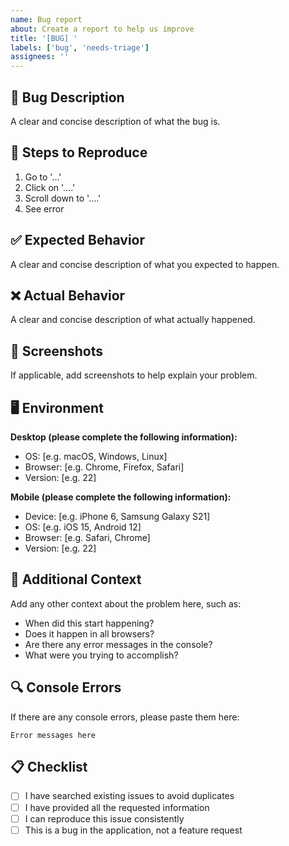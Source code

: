 ```yaml
---
name: Bug report
about: Create a report to help us improve
title: '[BUG] '
labels: ['bug', 'needs-triage']
assignees: ''
---
```


## 🐛 Bug Description

A clear and concise description of what the bug is.

## 🔄 Steps to Reproduce

1. Go to '...'
2. Click on '....'
3. Scroll down to '....'
4. See error

## ✅ Expected Behavior

A clear and concise description of what you expected to happen.

## ❌ Actual Behavior

A clear and concise description of what actually happened.

## 📸 Screenshots

If applicable, add screenshots to help explain your problem.

## 🖥️ Environment

**Desktop (please complete the following information):**
- OS: [e.g. macOS, Windows, Linux]
- Browser: [e.g. Chrome, Firefox, Safari]
- Version: [e.g. 22]

**Mobile (please complete the following information):**
- Device: [e.g. iPhone 6, Samsung Galaxy S21]
- OS: [e.g. iOS 15, Android 12]
- Browser: [e.g. Safari, Chrome]
- Version: [e.g. 22]

## 📱 Additional Context

Add any other context about the problem here, such as:
- When did this start happening?
- Does it happen in all browsers?
- Are there any error messages in the console?
- What were you trying to accomplish?

## 🔍 Console Errors

If there are any console errors, please paste them here:

```
Error messages here
```

## 📋 Checklist

- [ ] I have searched existing issues to avoid duplicates
- [ ] I have provided all the requested information
- [ ] I can reproduce this issue consistently
- [ ] This is a bug in the application, not a feature request 